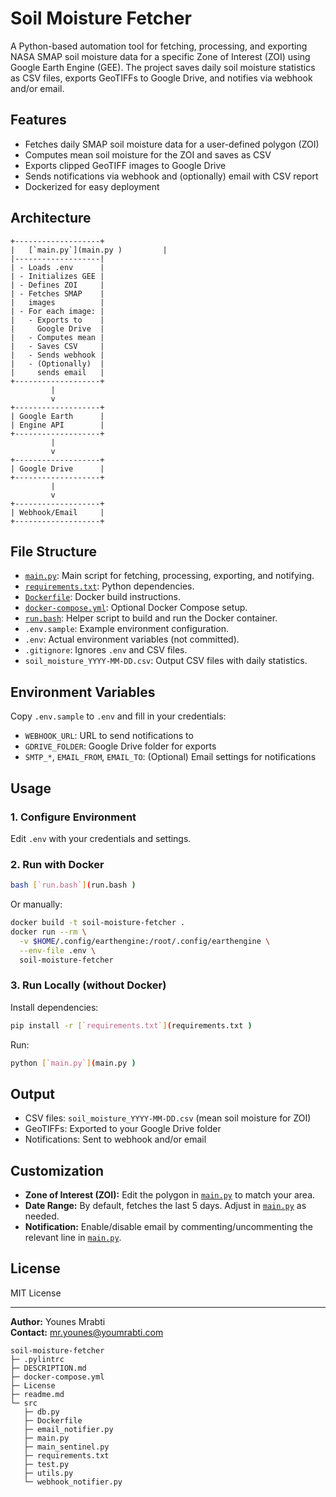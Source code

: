 # Soil Moisture Fetcher

A Python-based automation tool for fetching, processing, and exporting NASA SMAP soil moisture data for a specific Zone of Interest (ZOI) using Google Earth Engine (GEE). The project saves daily soil moisture statistics as CSV files, exports GeoTIFFs to Google Drive, and notifies via webhook and/or email.

## Features

- Fetches daily SMAP soil moisture data for a user-defined polygon (ZOI)
- Computes mean soil moisture for the ZOI and saves as CSV
- Exports clipped GeoTIFF images to Google Drive
- Sends notifications via webhook and (optionally) email with CSV report
- Dockerized for easy deployment

## Architecture

```
+-------------------+
|   [`main.py`](main.py )         |
|-------------------|
| - Loads .env      |
| - Initializes GEE |
| - Defines ZOI     |
| - Fetches SMAP    |
|   images          |
| - For each image: |
|   - Exports to    |
|     Google Drive  |
|   - Computes mean |
|   - Saves CSV     |
|   - Sends webhook |
|   - (Optionally)  |
|     sends email   |
+-------------------+
         |
         v
+-------------------+
| Google Earth      |
| Engine API        |
+-------------------+
         |
         v
+-------------------+
| Google Drive      |
+-------------------+
         |
         v
+-------------------+
| Webhook/Email     |
+-------------------+
```

## File Structure

- [`main.py`](main.py): Main script for fetching, processing, exporting, and notifying.
- [`requirements.txt`](requirements.txt): Python dependencies.
- [`Dockerfile`](Dockerfile): Docker build instructions.
- [`docker-compose.yml`](docker-compose.yml): Optional Docker Compose setup.
- [`run.bash`](run.bash): Helper script to build and run the Docker container.
- `.env.sample`: Example environment configuration.
- `.env`: Actual environment variables (not committed).
- `.gitignore`: Ignores `.env` and CSV files.
- `soil_moisture_YYYY-MM-DD.csv`: Output CSV files with daily statistics.

## Environment Variables

Copy `.env.sample` to `.env` and fill in your credentials:

- `WEBHOOK_URL`: URL to send notifications to
- `GDRIVE_FOLDER`: Google Drive folder for exports
- `SMTP_*`, `EMAIL_FROM`, `EMAIL_TO`: (Optional) Email settings for notifications

## Usage

### 1. Configure Environment

Edit `.env` with your credentials and settings.

### 2. Run with Docker

```sh
bash [`run.bash`](run.bash )
```

Or manually:

```sh
docker build -t soil-moisture-fetcher .
docker run --rm \
  -v $HOME/.config/earthengine:/root/.config/earthengine \
  --env-file .env \
  soil-moisture-fetcher
```

### 3. Run Locally (without Docker)

Install dependencies:

```sh
pip install -r [`requirements.txt`](requirements.txt )
```

Run:

```sh
python [`main.py`](main.py )
```

## Output

- CSV files: `soil_moisture_YYYY-MM-DD.csv` (mean soil moisture for ZOI)
- GeoTIFFs: Exported to your Google Drive folder
- Notifications: Sent to webhook and/or email

## Customization

- **Zone of Interest (ZOI):** Edit the polygon in [`main.py`](main.py) to match your area.
- **Date Range:** By default, fetches the last 5 days. Adjust in [`main.py`](main.py) as needed.
- **Notification:** Enable/disable email by commenting/uncommenting the relevant line in [`main.py`](main.py).

## License

MIT License

---

**Author:** Younes Mrabti  
**Contact:** mr.younes@youmrabti.com
```
soil-moisture-fetcher
├─ .pylintrc
├─ DESCRIPTION.md
├─ docker-compose.yml
├─ License
├─ readme.md
└─ src
   ├─ db.py
   ├─ Dockerfile
   ├─ email_notifier.py
   ├─ main.py
   ├─ main_sentinel.py
   ├─ requirements.txt
   ├─ test.py
   ├─ utils.py
   └─ webhook_notifier.py

```